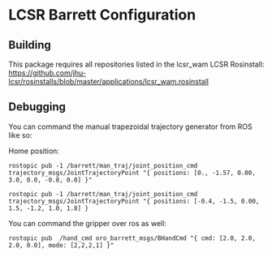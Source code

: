 LCSR Barrett Configuration
==========================

## Building

This package requires all repositories listed in the lcsr_wam LCSR Rosinstall:
https://github.com/jhu-lcsr/rosinstalls/blob/master/applications/lcsr_wam.rosinstall

## Debugging

You can command the manual trapezoidal trajectory generator from ROS like so:

Home position:
```
rostopic pub -1 /barrett/man_traj/joint_position_cmd trajectory_msgs/JointTrajectoryPoint "{ positions: [0., -1.57, 0.00, 3.0, 0.0, -0.8, 0.0] }"
```

```
rostopic pub -1 /barrett/man_traj/joint_position_cmd trajectory_msgs/JointTrajectoryPoint "{ positions: [-0.4, -1.5, 0.00, 1.5, -1.2, 1.0, 1.8] }
```

You can command the gripper over ros as well:
```
rostopic pub  /hand_cmd oro_barrett_msgs/BHandCmd "{ cmd: [2.0, 2.0, 2.0, 0.0], mode: [2,2,2,1] }" 
```
